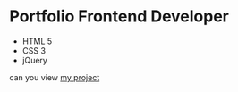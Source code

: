 # Portfolio Frontend Developer
- HTML 5
- CSS 3
- jQuery

can you view [my project](https://asfadey.github.io/Portfolio/)
